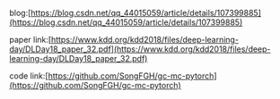 blog:[https://blog.csdn.net/qq_44015059/article/details/107399885](https://blog.csdn.net/qq_44015059/article/details/107399885)

paper link:[https://www.kdd.org/kdd2018/files/deep-learning-day/DLDay18_paper_32.pdf](https://www.kdd.org/kdd2018/files/deep-learning-day/DLDay18_paper_32.pdf)

code link:[https://github.com/SongFGH/gc-mc-pytorch](https://github.com/SongFGH/gc-mc-pytorch)
